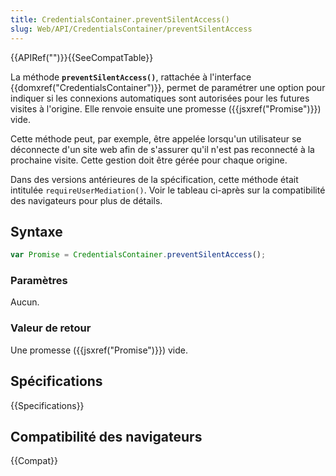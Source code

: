 ```yaml
---
title: CredentialsContainer.preventSilentAccess()
slug: Web/API/CredentialsContainer/preventSilentAccess
---
```


{{APIRef("")}}{{SeeCompatTable}}

La méthode **`preventSilentAccess()`**, rattachée à l'interface {{domxref("CredentialsContainer")}}, permet de paramétrer une option pour indiquer si les connexions automatiques sont autorisées pour les futures visites à l'origine. Elle renvoie ensuite une promesse ({{jsxref("Promise")}}) vide.

Cette méthode peut, par exemple, être appelée lorsqu'un utilisateur se déconnecte d'un site web afin de s'assurer qu'il n'est pas reconnecté à la prochaine visite. Cette gestion doit être gérée pour chaque origine.

Dans des versions antérieures de la spécification, cette méthode était intitulée `requireUserMediation()`. Voir le tableau ci-après sur la compatibilité des navigateurs pour plus de détails.

## Syntaxe

```js
var Promise = CredentialsContainer.preventSilentAccess();
```

### Paramètres

Aucun.

### Valeur de retour

Une promesse ({{jsxref("Promise")}}) vide.

## Spécifications

{{Specifications}}

## Compatibilité des navigateurs

{{Compat}}
